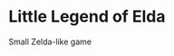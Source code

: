 # Little Legend of Elda
 Small Zelda-like game

<!-- This game was made as a code-along to 
Clear Code's How to create a Zelda style game in python
https://www.youtube.com/watch?v=cwWi05Icpw0&t=17s
 -->
